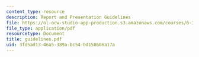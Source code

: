 ```yaml
---
content_type: resource
description: Report and Presentation Guidelines
file: https://ol-ocw-studio-app-production.s3.amazonaws.com/courses/6-374-analysis-and-design-of-digital-integrated-circuits-fall-2003/3fd5ad1346a5389abc54bd158606a17a_guidelines.pdf
file_type: application/pdf
resourcetype: Document
title: guidelines.pdf
uid: 3fd5ad13-46a5-389a-bc54-bd158606a17a
---
```

